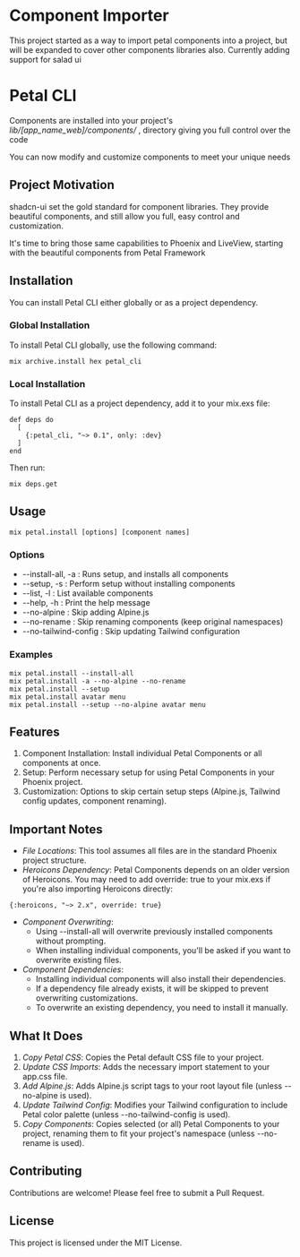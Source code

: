 # Component Importer

This project started as a way to import petal components into a project, but will be expanded to cover other components libraries also.  Currently adding support for salad ui

# Petal CLI

Components are installed into your project's *lib/[app_name_web]/components/* , directory giving you full control over the code

You can now modify and customize components to meet your unique needs

## Project Motivation

shadcn-ui set the gold standard for component libraries.  They provide beautiful components, and still allow you full, easy control and customization.

It's time to bring those same capabilities to Phoenix and LiveView, starting with the beautiful components from Petal Framework

## Installation

You can install Petal CLI either globally or as a project dependency.

### Global Installation

To install Petal CLI globally, use the following command:

```
mix archive.install hex petal_cli
```

### Local Installation

To install Petal CLI as a project dependency, add it to your mix.exs file:

```
def deps do
  [
    {:petal_cli, "~> 0.1", only: :dev}
  ]
end
```

Then run:
```
mix deps.get
```

## Usage
```
mix petal.install [options] [component names]
```

### Options
- --install-all, -a     : Runs setup, and installs all components
- --setup, -s           : Perform setup without installing components
- --list, -l            : List available components
- --help, -h            : Print the help message
- --no-alpine           : Skip adding Alpine.js
- --no-rename           : Skip renaming components (keep original namespaces)
- --no-tailwind-config  : Skip updating Tailwind configuration

### Examples
```
mix petal.install --install-all
mix petal.install -a --no-alpine --no-rename
mix petal.install --setup
mix petal.install avatar menu
mix petal.install --setup --no-alpine avatar menu
```
## Features
1. Component Installation: Install individual Petal Components or all components at once.
2. Setup: Perform necessary setup for using Petal Components in your Phoenix project.
3. Customization: Options to skip certain setup steps (Alpine.js, Tailwind config updates, component 
renaming).

## Important Notes

- *File Locations*: This tool assumes all files are in the standard Phoenix project structure.
- *Heroicons Dependency*: Petal Components depends on an older version of Heroicons. You may need to add override: true to your mix.exs if you're also importing Heroicons directly:
```
{:heroicons, "~> 2.x", override: true}
```
- *Component Overwriting*:
    - Using --install-all will overwrite previously installed components without prompting.
    - When installing individual components, you'll be asked if you want to overwrite existing files.
- *Component Dependencies*:
    - Installing individual components will also install their dependencies.
    - If a dependency file already exists, it will be skipped to prevent overwriting customizations.
    - To overwrite an existing dependency, you need to install it manually.

## What It Does
1. *Copy Petal CSS*: Copies the Petal default CSS file to your project.
2. *Update CSS Imports*: Adds the necessary import statement to your app.css file.
3. *Add Alpine.js*: Adds Alpine.js script tags to your root layout file (unless --no-alpine is used).
4. *Update Tailwind Config*: Modifies your Tailwind configuration to include Petal color palette (unless --no-tailwind-config is used).
5. *Copy Components*: Copies selected (or all) Petal Components to your project, renaming them to fit your project's namespace (unless --no-rename is used).

## Contributing
Contributions are welcome! Please feel free to submit a Pull Request.

## License
This project is licensed under the MIT License.

